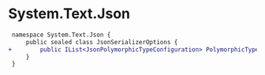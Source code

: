 # System.Text.Json

``` diff
 namespace System.Text.Json {
     public sealed class JsonSerializerOptions {
+        public IList<JsonPolymorphicTypeConfiguration> PolymorphicTypeConfigurations { get; }
     }
 }
```
